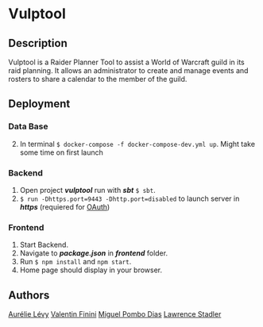 # Vulptool
## Description
Vulptool is a Raider Planner Tool to assist a World of Warcraft guild in its raid planning. It allows an administrator to create and manage events and rosters to share a calendar to the member of the guild.

## Deployment

### Data Base
2. In terminal `$ docker-compose -f docker-compose-dev.yml up`. Might take some time on first launch
### Backend
1. Open project ***vulptool*** run with ***sbt*** `$ sbt`.
2. `$ run -Dhttps.port=9443 -Dhttp.port=disabled` to launch server in ***https*** (requiered for [OAuth](https://dev.battle.net/docs/read/oauth))

### Frontend
1. Start Backend.
2. Navigate to ***package.json*** in ***frontend*** folder.
3. Run `$ npm install` and `npm start`.
4. Home page should display in your browser.

## Authors
[Aurélie Lévy](https://github.com/AurelieLevy)
[Valentin Finini](https://github.com/Farenjihn)
[Miguel Pombo Dias](https://github.com/Ardgevald)
[Lawrence Stadler](https://github.com/Bykow)
